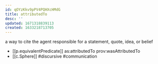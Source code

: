 ```yaml
---
id: qOYzKkv9pPV4PQHXcHMdG
title: attributedTo
desc: ''
updated: 1671318839113
created: 1633218713705
---
```




a way to cite the agent responsible for a statement, quote, idea, or belief

- [[p.equivalentPredicate]] as:attributedTo prov:wasAttributedTo
- [[c.Sphere]] #discursive #communication
